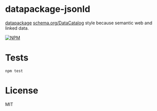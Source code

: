 datapackage-jsonld
==================

[datapackage](http://dataprotocols.org/data-packages/)
[schema.org/DataCatalog](http://schema.org/DataCatalog) style because
semantic web and linked data.

[![NPM](https://nodei.co/npm/datapackage-jsonld.png)](https://nodei.co/npm/datapackage-jsonld/)


Tests
=====

    npm test
    

License
=======

MIT
